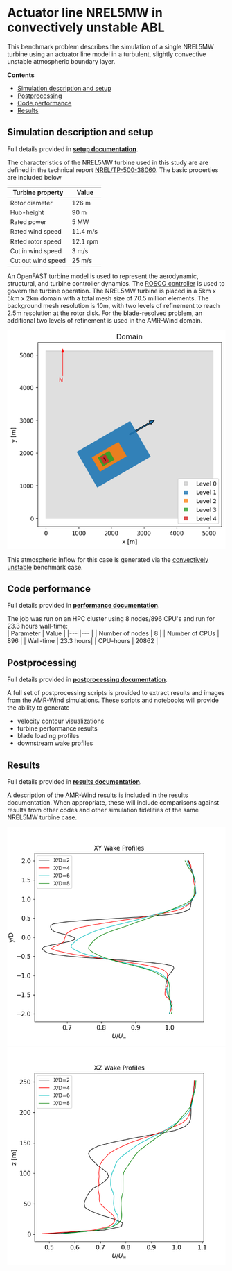 <!-- This file is automatically compiled into the website. Please copy linked files into .website_src/ paths to enable website rendering -->

# Actuator line NREL5MW in convectively unstable ABL 

This benchmark problem describes the simulation of a single NREL5MW turbine using an actuator line model in a turbulent, slightly convective unstable atmospheric boundary layer.

**Contents**  
- [Simulation description and setup](#simulation-description-and-setup)
- [Postprocessing](#postprocessing)
- [Code performance](#code-performance)
- [Results](#results)

## Simulation description and setup

Full details provided in [**setup documentation**](setup/README.md).

The characteristics of the NREL5MW turbine used in this study are are defined in the technical report [NREL/TP-500-38060](https://www.nrel.gov/docs/fy09osti/38060.pdf).  The basic properties are included below

| Turbine property | Value |
| ---              | ---   |
| Rotor diameter   | 126 m |
| Hub-height       | 90 m  |
| Rated power      | 5 MW  |
| Rated wind speed  | 11.4 m/s |
| Rated rotor speed | 12.1 rpm |
| Cut in wind speed | 3 m/s |
| Cut out wind speed | 25 m/s |

An OpenFAST turbine model is used to represent the aerodynamic, structural, and turbine controller dynamics.  The [ROSCO controller](https://github.com/NREL/ROSCO) is used to govern the turbine operation.  The NREL5MW turbine is placed in a 5km x 5km x 2km domain with a total mesh size of 70.5 million elements.  The background mesh resolution is 10m, with two levels of refinement to reach 2.5m resolution at the rotor disk.  For the blade-resolved problem, an additional two levels of refinement is used in the AMR-Wind domain.

![](results/images/NREL5MW_domain.png)

This atmospheric inflow for this case is generated via the [convectively unstable](../../atmospheric_boundary_layer/convective_abl_nrel5mw/) benchmark case.


## Code performance

Full details provided in [**performance documentation**](performance/README.md).

The job was run on an HPC cluster using 8 nodes/896 CPU's and run for 23.3 hours wall-time:  
| Parameter       | Value |
|---              |---  |
| Number of nodes | 8   |
| Number of CPUs  | 896 |
| Wall-time       | 23.3 hours|
| CPU-hours       | 20862     | 

## Postprocessing

Full details provided in [**postprocessing documentation**](postprocessing/README.md).

A full set of postprocessing scripts is provided to extract results and images from the AMR-Wind simulations.  These scripts and notebooks will provide the ability to generate
- velocity contour visualizations
- turbine performance results
- blade loading profiles
- downstream wake profiles

## Results

Full details provided in [**results documentation**](results/README.md).

A description of the AMR-Wind results is included in the results documentation.  When appropriate, these will include comparisons against results from other codes and other simulation fidelities of the same NREL5MW turbine case.

![Hub-height XY wake profile](results/images/WakeProfile_XY_300_900.png)
![XZ wake profile](results/images/WakeProfile_XZ_300_900.png)
